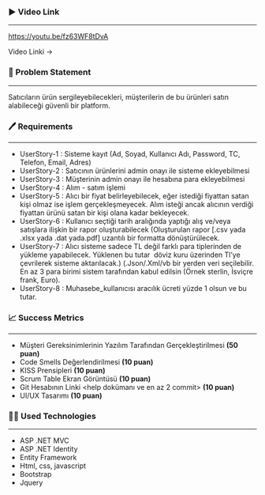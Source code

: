 ### ▶️ Video Link

---
https://youtu.be/fz63WF8tDvA

Video Linki -> 
### 🤝 Problem Statement

---

Satıcıların ürün sergileyebilecekleri, müşterilerin de bu ürünleri satın alabileceği güvenli bir platform. 


### 🖊️ Requirements

---

- UserStory-1 : Sisteme kayıt (Ad, Soyad, Kullanıcı Adı, Password, TC, Telefon, Email, Adres)
- UserStory-2 : Satıcının ürünlerini admin onayı ile sisteme ekleyebilmesi
- UserStory-3 : Müşterinin admin onayı ile hesabına para ekleyebilmesi
- UserStory-4 : Alım - satım işlemi
- UserStory-5 : Alıcı bir fiyat belirleyebilecek, eğer istediği fiyattan satan kişi olmaz ise işlem gerçekleşmeyecek. Alım isteği ancak alıcının verdiği fiyattan ürünü satan bir kişi olana kadar bekleyecek.
- UserStory-6 : Kullanıcı seçtiği tarih aralığında yaptığı alış ve/veya satışlara ilişkin bir rapor oluşturabilecek (Oluşturulan rapor [.csv yada .xlsx yada .dat yada.pdf] uzantılı bir formatta dönüştürülecek.
- UserStory-7 : Alıcı sisteme sadece TL değil farklı para tiplerinden de yükleme yapabilecek. Yüklenen bu tutar  döviz kuru üzerinden Tl’ye çevrilerek sisteme aktarılacak.) (.Json/.Xml/vb bir yerden veri seçilebilir. En az 3 para birimi sistem tarafından kabul edilsin (Örnek sterlin, İsviçre frank, Euro).
- UserStory-8 : Muhasebe_kullanıcısı aracılık ücreti yüzde 1 olsun ve bu tutar.


### 📈 Success Metrics

---

- Müşteri Gereksinimlerinin Yazılım Tarafından Gerçekleştirilmesi **(50 puan)**
- Code Smells Değerlendirilmesi **(10 puan)**
- KISS Prensipleri **(10 puan)**
- Scrum Table Ekran Görüntüsü **(10 puan)**
- Git Hesabının Linki <help dokümanı ve en az 2 commit> **(10 puan)**
- UI/UX Tasarımı **(10 puan)**


### 🐱‍💻 Used Technologies

---

- ASP .NET MVC
- ASP .NET Identity
- Entity Framework
- Html, css, javascript
- Bootstrap
- Jquery

